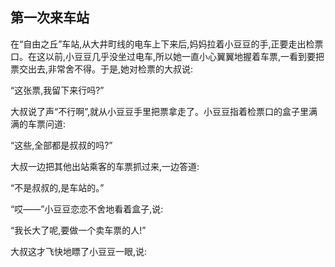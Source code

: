 ## 第一次来车站

在“自由之丘”车站,从大井町线的电车上下来后,妈妈拉着小豆豆的手,正要走出检票口。在这以前,小豆豆几乎没坐过电车,所以她一直小心翼翼地握着车票,一看到要把票交出去,非常舍不得。于是,她对检票的大叔说:

“这张票,我留下来行吗?”

大叔说了声“不行啊”,就从小豆豆手里把票拿走了。小豆豆指着检票口的盒子里满满的车票问道:

“这些,全部都是叔叔的吗?”

大叔一边把其他出站乘客的车票抓过来,一边答道:

“不是叔叔的,是车站的。”

“哎——”小豆豆恋恋不舍地看着盒子,说:

“我长大了呢,要做一个卖车票的人!”

大叔这才飞快地瞟了小豆豆一眼,说:
